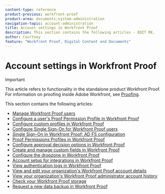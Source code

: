 ```yaml
---
content-type: reference
product-previous: workfront-proof
product-area: documents;system-administration
navigation-topic: account-administration
title: Account settings in Workfront Proof
description: This section contains the following articles - EDIT ME.
author: Courtney
feature: "Workfront Proof, Digital Content and Documents"
---
```


# Account settings in Workfront Proof

>[!IMPORTANT]
>
>This article refers to functionality in the standalone product Workfront Proof. For information on proofing inside Adobe Workfront, see [Proofing](../../../review-and-approve-work/proofing/proofing.md).

This section contains the following articles:

* [Manage Workfront Proof users](../../../workfront-proof/wp-acct-admin/account-settings/manage-wp-users.md) 
* [Configure a user's Proof Permission Profile in Workfront Proof](../../../workfront-proof/wp-acct-admin/account-settings/config-user-pref-in-wp.md) 
* [Configure custom profiles in Workfront Proof](../../../workfront-proof/wp-acct-admin/account-settings/configure-custom-profiles.md) 
* [Configure Single Sign-On for Workfront Proof users](../../../workfront-proof/wp-acct-admin/account-settings/configure-sso-for-wp-users.md) 
* [Single Sign-On in Workfront Proof: AD FS configuration](../../../workfront-proof/wp-acct-admin/account-settings/sso-in-wp-adfs-configuration.md) 
* [Proof Permissions Profiles in Workfront Proof](../../../workfront-proof/wp-acct-admin/account-settings/proof-perm-profiles-in-wp.md) 
* [Configure approval decision options in Workfront Proof](../../../workfront-proof/wp-acct-admin/account-settings/configure-approval-decision-in-wp.md) 
* [Create and manage custom fields in Workfront Proof](../../../workfront-proof/wp-acct-admin/account-settings/create-and-manage-custom-fields.md) 
* [Configure the dropzone in Workfront Proof](../../../workfront-proof/wp-acct-admin/account-settings/configure-dropzone-in-wp.md) 
* [Account setup for integrations in Workfront Proof](../../../workfront-proof/wp-acct-admin/account-settings/integrations-account-setup.md) 
* [View authentication logs in Workfront Proof](../../../workfront-proof/wp-acct-admin/account-settings/view-auth-logs-in-wp.md) 
* [View and edit your organization's Workfront Proof account details](../../../workfront-proof/wp-acct-admin/account-settings/view-edit-org-wp-acct-details.md) 
* [View your organization's Workfront Proof administrator account history](../../../workfront-proof/wp-acct-admin/account-settings/view-org-wp-acct-history.md) 
* [Check your Workfront Proof storage](../../../workfront-proof/wp-acct-admin/account-settings/check-workfront-proof-storage.md) 
* [Request a new data backup in Workfront Proof](../../../workfront-proof/wp-acct-admin/account-settings/request-new-data-backup-in-wp.md)

